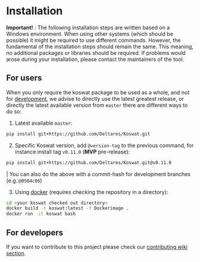 # Installation

__Important!__ : The following installation steps are written based on a Windows environment. When using other systems (which should be possible) it might be required to use different commands. However, the fundamental of the installation steps should remain the same. This meaning, no additional packages or libraries should be required. If problems would arose during your installation, please contact the maintainers of the tool.

## For users

When you only require the koswat package to be used as a whole, and not for [development](#for-developers), we advise to directly use the latest greatest release, or directly the latest available version from `master`  there are different ways to do so:

1. Latest available `master`:
```bash
pip install git+https://github.com/Deltares/Koswat.git
```

2. Specific Koswat version, add `@version-tag` to the previous command, for instance install tag `v0.11.0` (__MVP__ pre-release):
```bash
pip install git+https://github.com/Deltares/Koswat.git@v0.11.0
```
| You can also do the above with a commit-hash for development branches (e.g.:`@0504c06`)

3. Using [docker](https://www.docker.com/) (requires checking the repository in a directory):
```bash
cd <your koswat checked out directory>
docker build -t koswat:latest -f Dockerimage .
docker run -it koswat bash
```

## For developers

If you want to contribute to this project please check our [contributing wiki section](https://github.com/Deltares/Koswat/wiki/Contributing).
